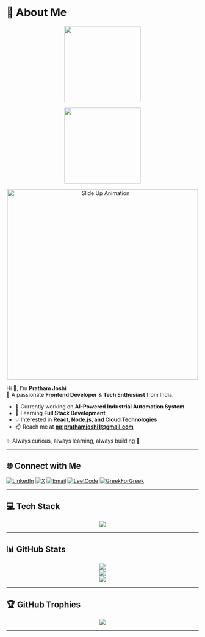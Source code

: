 # 💫 About Me

<p align="center">
  <img src="https://via.placeholder.com/200x200?text=Content+Unavailable" width="200" />
</p>

<p align="center">
  <img src="https://media.giphy.com/media/3o7aD6t6Xo5kE3x7s8/giphy.gif" width="200" />
</p>

<p align="center">
  <img src="https://media.giphy.com/media/xT0xeJpnrWC4XWblEk/giphy.gif" width="500" alt="Slide Up Animation"/>
</p>

Hi 👋, I'm **Pratham Joshi**  
🎯 A passionate **Frontend Developer** & **Tech Enthusiast** from India.  

- 🔭 Currently working on **AI-Powered Industrial Automation System**  
- 🌱 Learning **Full Stack Development**  
- 💡 Interested in **React, Node.js, and Cloud Technologies**  
- 📫 Reach me at **mr.prathamjoshi1@gmail.com**  

✨ Always curious, always learning, always building 🚀  

---

## 🌐 Connect with Me
[![LinkedIn](https://img.shields.io/badge/LinkedIn-%230077B5.svg?logo=linkedin&logoColor=white&style=for-the-badge)](https://linkedin.com/in/pratham-joshi-64007a344) 
[![X](https://img.shields.io/badge/X-black.svg?logo=X&logoColor=white&style=for-the-badge)](https://x.com/@MrPrathamjoshi1) 
[![Email](https://img.shields.io/badge/Email-D14836?logo=gmail&logoColor=white&style=for-the-badge)](mailto:Mr.prathamjoshi1@gmail.com)
[![LeetCode](https://img.shields.io/badge/LeetCode-%23006500.svg?logo=leetcode&logoColor=white&style=for-the-badge)](https://leetcode.com/u/mrprathamjoshi1/) 
[![GreekForGreek](https://img.shields.io/badge/GreekForGreek-%23345D7E.svg?logo=greekforgreek&logoColor=white&style=for-the-badge)](https://www.geeksforgeeks.org/user/mrprathake2o/)

---

## 💻 Tech Stack
<p align="center">
  <img src="https://skillicons.dev/icons?i=c,cpp,html,css,js,react,vite,bootstrap,tailwind,nodejs,express,mongodb,redux,python,arduino,fastapi,flask,figma" />
</p>

---

## 📊 GitHub Stats
<p align="center">
  <img src="https://github-readme-stats.vercel.app/api?username=prathamjoshi-1&theme=radical&show_icons=true&count_private=true&include_all_commits=true" />
<br>
  <img src="https://github-readme-streak-stats.herokuapp.com/?user=prathamjoshi-1&theme=radical" />
<br>
  <img src="https://github-readme-stats.vercel.app/api/top-langs/?username=prathamjoshi-1&theme=radical&layout=compact" />
</p>

---

## 🏆 GitHub Trophies
<p align="center">
  <img src="https://github-profile-trophy.vercel.app/?username=prathamjoshi-1&theme=radical&no-bg=true&margin-w=15" />
</p>

---

